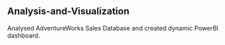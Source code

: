 ## Analysis-and-Visualization
Analysed AdventureWorks Sales Database and created dynamic PowerBI dashboard.
